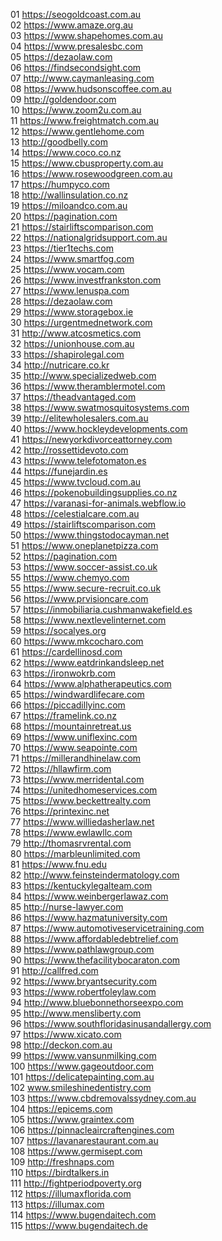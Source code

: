01 https://seogoldcoast.com.au <br>
02 https://www.amaze.org.au <br>
03 https://www.shapehomes.com.au <br>
04 https://www.presalesbc.com <br>
05 https://dezaolaw.com <br>
06 https://findsecondsight.com <br>
07 http://www.caymanleasing.com <br>
08 https://www.hudsonscoffee.com.au <br>
09 http://goldendoor.com <br>
10 https://www.zoom2u.com.au <br>
11 https://www.freightmatch.com.au <br>
12 https://www.gentlehome.com <br>
13 http://goodbelly.com <br>
14 https://www.coco.co.nz <br>
15 https://www.cbusproperty.com.au <br>
16 https://www.rosewoodgreen.com.au <br>
17 https://humpyco.com <br>
18 http://wallinsulation.co.nz <br>
19 https://miloandco.com.au <br>
20 https://pagination.com <br>
21 https://stairliftscomparison.com <br>
22 https://nationalgridsupport.com.au <br>
23 https://tier1techs.com <br>
24 https://www.smartfog.com <br>
25 https://www.vocam.com <br>
26 https://www.investfrankston.com <br>
27 https://www.lenuspa.com <br>
28 https://dezaolaw.com <br>
29 https://www.storagebox.ie <br>
30 https://urgentmednetwork.com <br>
31 http://www.atcosmetics.com <br>
32 https://unionhouse.com.au <br>
33 https://shapirolegal.com <br>
34 http://nutricare.co.kr <br>
35 http://www.specializedweb.com <br>
36 https://www.theramblermotel.com<br>
37 https://theadvantaged.com <br>
38 https://www.swatmosquitosystems.com <br>
39 http://elitewholesalers.com.au <br>
40 https://www.hockleydevelopments.com <br>
41 https://newyorkdivorceattorney.com <br>
42 http://rossettidevoto.com <br>
43 https://www.telefotomaton.es <br>
44 https://funejardin.es <br>
45 https://www.tvcloud.com.au<br>
46 https://pokenobuildingsupplies.co.nz<br>
47 https://varanasi-for-animals.webflow.io<br>
48 https://celestialcare.com.au<br>
49 https://stairliftscomparison.com<br>
50 https://www.thingstodocayman.net<br>
51 https://www.oneplanetpizza.com<br>
52 https://pagination.com<br>
53 https://www.soccer-assist.co.uk<br>
55 https://www.chemyo.com<br>
55 https://www.secure-recruit.co.uk<br>
56 https://www.prvisioncare.com<br>
57 https://inmobiliaria.cushmanwakefield.es<br>
58 https://www.nextlevelinternet.com<br>
59 https://socalyes.org<br>
60 https://www.mkcocharo.com<br>
61 https://cardellinosd.com<br>
62 https://www.eatdrinkandsleep.net<br>
63 https://ironwokrb.com<br>
64 https://www.alphatherapeutics.com<br>
65 https://windwardlifecare.com<br>
66 https://piccadillyinc.com<br>
67 https://framelink.co.nz<br>
68 https://mountainretreat.us<br>
69 https://www.uniflexinc.com<br>
70 https://www.seapointe.com<br>
71 https://millerandhinelaw.com<br>
72 https://hllawfirm.com<br>
73 https://www.merridental.com<br>
74 https://unitedhomeservices.com<br>
75 https://www.beckettrealty.com<br>
76 https://printexinc.net<br>
77 https://www.williedasherlaw.net<br>
78 https://www.ewlawllc.com<br>
79 http://thomasrvrental.com<br>
80 https://marbleunlimited.com<br>
81 https://www.fnu.edu<br>
82 http://www.feinsteindermatology.com<br>
83 https://kentuckylegalteam.com<br>
84 https://www.weinbergerlawaz.com<br>
85 http://nurse-lawyer.com<br>
86 https://www.hazmatuniversity.com<br>
87 https://www.automotiveservicetraining.com<br>
88 https://www.affordabledebtrelief.com<br>
89 https://www.pathlawgroup.com<br>
90 https://www.thefacilitybocaraton.com<br>
91 http://callfred.com<br>
92 https://www.bryantsecurity.com<br>
93 https://www.robertfoleylaw.com<br>
94 http://www.bluebonnethorseexpo.com<br>
95 http://www.mensliberty.com<br>
96 https://www.southfloridasinusandallergy.com<br>
97 https://www.xicato.com<br>
98 http://deckon.com.au<br>
99 https://www.vansunmilking.com<br>
100 https://www.gageoutdoor.com<br>
101 https://delicatepainting.com.au<br>
102 www.smileshinedentistry.com<br>
103 https://www.cbdremovalssydney.com.au<br>
104 https://epicems.com<br>
105 https://www.graintex.com<br>
106 https://pinnacleaircraftengines.com<br>
107 https://lavanarestaurant.com.au<br>
108 https://www.germisept.com<br>
109 http://freshnaps.com<br>
110 https://birdtalkers.in<br>
111 http://fightperiodpoverty.org<br>
112 https://illumaxflorida.com<br>
113 https://illumax.com<br>
114 https://www.bugendaitech.com<br>
115 https://www.bugendaitech.de<br>
